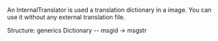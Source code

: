 An InternalTranslator is used a translation dictionary in a image.
You can use it without any external translation file.

Structure:
 generics		Dictionary -- msgid -> msgstr

